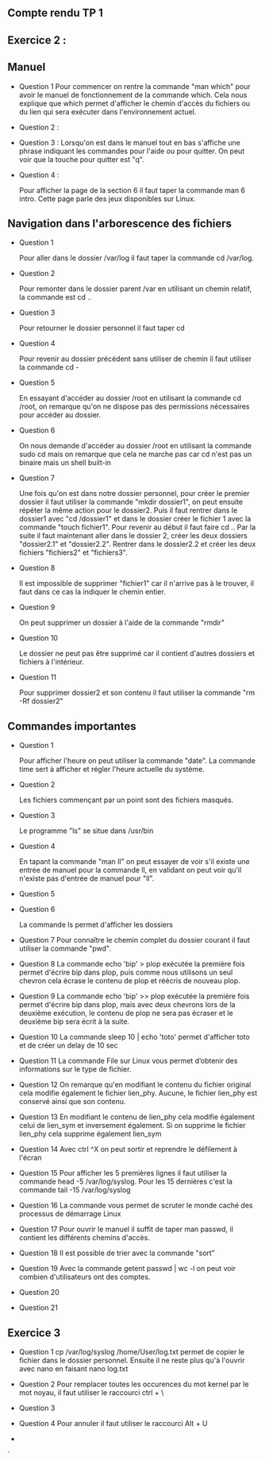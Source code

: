﻿## Compte rendu TP 1


## Exercice 2 :

 ## Manuel

 - Question 1 
		Pour commencer on rentre la commande "man which" pour avoir le manuel de fonctionnement de la commande which. Cela nous explique que which permet d'afficher le chemin d'accès du fichiers ou du lien qui sera exécuter dans l'environnement actuel.
		
 - Question 2 :



 - Question 3 :
	 Lorsqu'on est dans le manuel tout en bas s'affiche une phrase indiquant les commandes pour l'aide ou pour quitter. On peut voir que la touche pour quitter est "q". 

 - Question 4 :
	 
	 Pour afficher la page de la section 6 il faut taper la commande man 6 intro. Cette page parle des jeux disponibles sur Linux.

 ## Navigation dans l'arborescence des fichiers

 - Question 1
	 
	 Pour aller dans le dossier /var/log il faut taper la commande cd /var/log.

 - Question 2 
 
	 Pour remonter dans le dossier parent /var en utilisant un chemin relatif, la commande est cd .. 

 - Question 3 

	Pour retourner le dossier personnel il faut taper cd 

 - Question 4 
 
	 Pour revenir au dossier précédent sans utiliser de chemin il faut utiliser la commande cd -

 - Question 5
	 
	 En essayant d'accéder au dossier /root en utilisant la commande cd /root, on remarque qu'on ne dispose pas des permissions nécessaires pour accéder au dossier.

 - Question 6 

	On nous demande d'accéder au dossier /root en utilisant la commande sudo cd mais on remarque que cela ne marche pas car cd n'est pas un binaire mais un shell built-in

 - Question 7
 
	 Une fois qu'on est dans notre dossier personnel, pour créer le premier dossier il faut utiliser la commande "mkdir dossier1", on peut ensuite répéter la même action pour le dossier2. Puis il faut rentrer dans le dossier1 avec "cd /dossier1" et dans le dossier créer le fichier 1 avec la commande "touch fichier1". Pour revenir au début il faut faire cd ..
	 Par la suite il faut maintenant aller dans le dossier 2, créer les deux dossiers "dossier2.1" et "dossier2.2". Rentrer dans le dossier2.2 et créer les deux fichiers "fichiers2" et "fichiers3".

 - Question 8
 
	Il est impossible de supprimer "fichier1" car il n'arrive pas à le trouver, il faut dans ce cas la indiquer le chemin entier.

 - Question 9
 
	 On peut supprimer un dossier à l'aide de la commande "rmdir"

 - Question 10
	 
	 Le dossier ne peut pas être supprimé car il contient d'autres dossiers et fichiers à l'intérieur.

 - Question 11
 
	 Pour supprimer dossier2 et son contenu il faut utiliser la commande "rm -Rf dossier2"

## Commandes importantes

 - Question 1
 
	 Pour afficher l'heure on peut utiliser la commande "date". 
	 La commande time sert à afficher et régler l'heure  actuelle du système.
 
 - Question 2
	
	Les fichiers commençant par un point sont des fichiers masqués.
	
	
 - Question 3
	 
	 Le programme "ls" se situe dans /usr/bin
	 
 - Question 4
	
	En tapant la commande "man ll" on peut essayer de voir s'il existe une entrée de manuel pour la commande ll, en validant on peut voir qu'il n'existe pas d'entrée de manuel pour "ll".
	
 - Question 5
 
	 
 - Question 6
	
	La commande ls permet d'afficher les dossiers 
 
 - Question 7
	 Pour connaître le chemin complet du dossier courant il faut utiliser la commande "pwd".
	 
 - Question 8
	 La commande echo 'bip' > plop exécutée la première fois permet d'écrire bip dans plop, puis comme nous utilisons un seul chevron cela écrase le contenu de plop et réécris de nouveau plop.
	 
 - Question 9
	 La commande echo 'bip' >> plop exécutée la première fois permet d'écrire bip dans plop, mais avec deux chevrons lors de la deuxième exécution, le contenu de plop ne sera pas écraser et le deuxième bip sera écrit à la suite.
	 
 - Question 10
	 La commande sleep 10 | echo 'toto' permet d'afficher toto et de créer un delay de 10 sec
	 
 - Question 11
	 La commande File sur Linux vous permet d’obtenir des informations sur le type de fichier.
	 
 - Question 12
	 On remarque qu'en modifiant le contenu du fichier original cela modifie également le fichier lien_phy.
	 Aucune, le fichier lien_phy est conservé ainsi que son contenu.
	 
 - Question 13
	 En modifiant le contenu de lien_phy cela modifie également celui de lien_sym et inversement également.
	 Si on supprime le fichier lien_phy cela supprime également lien_sym
	
 - Question 14
	 Avec ctrl ^X on peut sortir et reprendre le défilement à l'écran
	 
 - Question 15
	 Pour afficher les 5 premières lignes il faut utiliser la commande head -5 /var/log/syslog.
	 Pour les 15 dernières c'est la commande tail -15 /var/log/syslog
	 
 - Question 16
	 La commande vous permet de scruter le monde caché des processus de démarrage Linux
	 
 - Question 17
	 Pour ouvrir le manuel il suffit de taper man passwd, il contient les différents chemins d'accès.
	 
 - Question 18
	 Il est possible de trier avec la commande "sort"
	 
 - Question 19
	 Avec la commande getent passwd | wc -l on peut voir combien d'utilisateurs ont des comptes.
	 
 - Question 20
	 
 - Question 21 
	 
## Exercice 3 

 - Question 1 
	 cp /var/log/syslog /home/User/log.txt permet de copier le fichier dans le dossier personnel. Ensuite il ne reste plus qu'à l'ouvrir avec nano en faisant nano log.txt
	 
 - Question 2
	 Pour remplacer toutes les occurences du mot kernel par le mot noyau, il faut utiliser le raccourci ctrl + \
	 
 - Question 3
	 
	 
 - Question 4
	 Pour annuler il faut utiliser le raccourci Alt + U
	 
 - 

 

	

	
	 

	

 

 
	 

 
	 

 
	 

	 

`

